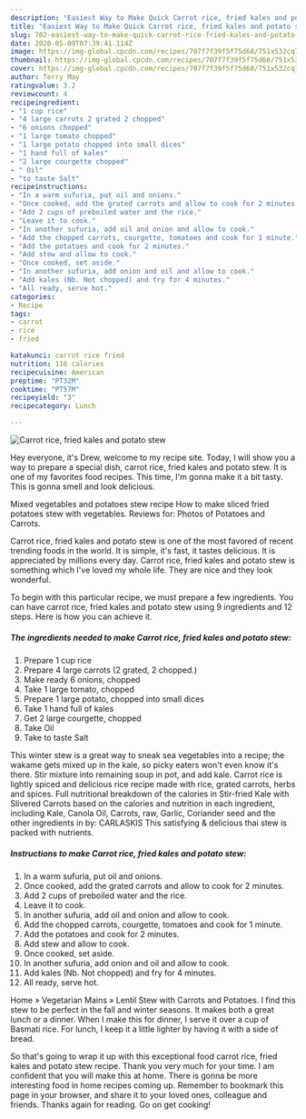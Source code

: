 ```yaml
---
description: "Easiest Way to Make Quick Carrot rice, fried kales and potato stew"
title: "Easiest Way to Make Quick Carrot rice, fried kales and potato stew"
slug: 702-easiest-way-to-make-quick-carrot-rice-fried-kales-and-potato-stew
date: 2020-05-09T07:39:41.114Z
image: https://img-global.cpcdn.com/recipes/707f7f39f5f75d68/751x532cq70/carrot-rice-fried-kales-and-potato-stew-recipe-main-photo.jpg
thumbnail: https://img-global.cpcdn.com/recipes/707f7f39f5f75d68/751x532cq70/carrot-rice-fried-kales-and-potato-stew-recipe-main-photo.jpg
cover: https://img-global.cpcdn.com/recipes/707f7f39f5f75d68/751x532cq70/carrot-rice-fried-kales-and-potato-stew-recipe-main-photo.jpg
author: Terry May
ratingvalue: 3.2
reviewcount: 4
recipeingredient:
- "1 cup rice"
- "4 large carrots 2 grated 2 chopped"
- "6 onions chopped"
- "1 large tomato chopped"
- "1 large potato chopped into small dices"
- "1 hand full of kales"
- "2 large courgette chopped"
- " Oil"
- "to taste Salt"
recipeinstructions:
- "In a warm sufuria, put oil and onions."
- "Once cooked, add the grated carrots and allow to cook for 2 minutes."
- "Add 2 cups of preboiled water and the rice."
- "Leave it to cook."
- "In another sufuria, add oil and onion and allow to cook."
- "Add the chopped carrots, courgette, tomatoes and cook for 1 minute."
- "Add the potatoes and cook for 2 minutes."
- "Add stew and allow to cook."
- "Once cooked, set aside."
- "In another sufuria, add onion and oil and allow to cook."
- "Add kales (Nb. Not chopped) and fry for 4 minutes."
- "All ready, serve hot."
categories:
- Recipe
tags:
- carrot
- rice
- fried

katakunci: carrot rice fried 
nutrition: 116 calories
recipecuisine: American
preptime: "PT32M"
cooktime: "PT57M"
recipeyield: "3"
recipecategory: Lunch

---
```



![Carrot rice, fried kales and potato stew](https://img-global.cpcdn.com/recipes/707f7f39f5f75d68/751x532cq70/carrot-rice-fried-kales-and-potato-stew-recipe-main-photo.jpg)

Hey everyone, it's Drew, welcome to my recipe site. Today, I will show you a way to prepare a special dish, carrot rice, fried kales and potato stew. It is one of my favorites food recipes. This time, I'm gonna make it a bit tasty. This is gonna smell and look delicious.

Mixed vegetables and potatoes stew recipe How to make sliced fried potatoes stew with vegetables. Reviews for: Photos of Potatoes and Carrots.

Carrot rice, fried kales and potato stew is one of the most favored of recent trending foods in the world. It is simple, it's fast, it tastes delicious. It is appreciated by millions every day. Carrot rice, fried kales and potato stew is something which I've loved my whole life. They are nice and they look wonderful.


To begin with this particular recipe, we must prepare a few ingredients. You can have carrot rice, fried kales and potato stew using 9 ingredients and 12 steps. Here is how you can achieve it.

<!--inarticleads1-->

##### The ingredients needed to make Carrot rice, fried kales and potato stew:

1. Prepare 1 cup rice
1. Prepare 4 large carrots (2 grated, 2 chopped.)
1. Make ready 6 onions, chopped
1. Take 1 large tomato, chopped
1. Prepare 1 large potato, chopped into small dices
1. Take 1 hand full of kales
1. Get 2 large courgette, chopped
1. Take  Oil
1. Take to taste Salt


This winter stew is a great way to sneak sea vegetables into a recipe; the wakame gets mixed up in the kale, so picky eaters won&#39;t even know it&#39;s there. Stir mixture into remaining soup in pot, and add kale. Carrot rice is lightly spiced and delicious rice recipe made with rice, grated carrots, herbs and spices. Full nutritional breakdown of the calories in Stir-fried Kale with Slivered Carrots based on the calories and nutrition in each ingredient, including Kale, Canola Oil, Carrots, raw, Garlic, Coriander seed and the other ingredients in by: CARLASKIS This satisfying &amp; delicious thai stew is packed with nutrients. 

<!--inarticleads2-->

##### Instructions to make Carrot rice, fried kales and potato stew:

1. In a warm sufuria, put oil and onions.
1. Once cooked, add the grated carrots and allow to cook for 2 minutes.
1. Add 2 cups of preboiled water and the rice.
1. Leave it to cook.
1. In another sufuria, add oil and onion and allow to cook.
1. Add the chopped carrots, courgette, tomatoes and cook for 1 minute.
1. Add the potatoes and cook for 2 minutes.
1. Add stew and allow to cook.
1. Once cooked, set aside.
1. In another sufuria, add onion and oil and allow to cook.
1. Add kales (Nb. Not chopped) and fry for 4 minutes.
1. All ready, serve hot.


Home » Vegetarian Mains » Lentil Stew with Carrots and Potatoes. I find this stew to be perfect in the fall and winter seasons. It makes both a great lunch or a dinner. When I make this for dinner, I serve it over a cup of Basmati rice. For lunch, I keep it a little lighter by having it with a side of bread. 

So that's going to wrap it up with this exceptional food carrot rice, fried kales and potato stew recipe. Thank you very much for your time. I am confident that you will make this at home. There is gonna be more interesting food in home recipes coming up. Remember to bookmark this page in your browser, and share it to your loved ones, colleague and friends. Thanks again for reading. Go on get cooking!
